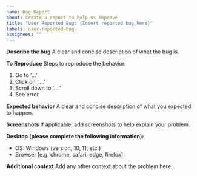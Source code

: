 ```yaml
---
name: Bug Report
about: Create a report to help us improve
title: "User Reported Bug: {Insert reported bug here}"
labels: user-reported-bug
assignees: ""
---
```


**Describe the bug**
A clear and concise description of what the bug is.

**To Reproduce**
Steps to reproduce the behavior:

1. Go to '...'
2. Click on '....'
3. Scroll down to '....'
4. See error

**Expected behavior**
A clear and concise description of what you expected to happen.

**Screenshots**
If applicable, add screenshots to help explain your problem.

**Desktop (please complete the following information):**

- OS: Windows (version, 10, 11, etc.)
- Browser [e.g. chrome, safari, edge, firefox]

**Additional context**
Add any other context about the problem here.
